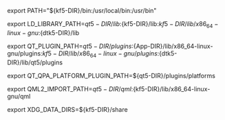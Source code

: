 export PATH="${kf5-DIR}/bin:/usr/local/bin:/usr/bin"

export LD_LIBRARY_PATH=${qt5-DIR}/lib:${kf5-DIR}/lib:${kf5-DIR}/lib/x86_64-linux-gnu:${dtk5-DIR}/lib

export QT_PLUGIN_PATH=${qt5-DIR}/plugins:${App-DIR}/lib/x86_64-linux-gnu/plugins:${kf5-DIR}/lib/x86_64-linux-gnu/plugins:${dtk5-DIR}/lib/qt5/plugins

export QT_QPA_PLATFORM_PLUGIN_PATH=${qt5-DIR}/plugins/platforms

export QML2_IMPORT_PATH=${qt5-DIR}/qml:${kf5-DIR}/lib/x86_64-linux-gnu/qml

export XDG_DATA_DIRS=${kf5-DIR}/share
